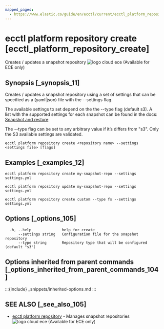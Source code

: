 ```yaml
---
mapped_pages:
  - https://www.elastic.co/guide/en/ecctl/current/ecctl_platform_repository_create.html
---
```


# ecctl platform repository create [ecctl_platform_repository_create]

Creates / updates a snapshot repository ![logo cloud ece](https://doc-icons.s3.us-east-2.amazonaws.com/logo_cloud_ece.svg "Supported on {{ece}}") (Available for ECE only)


## Synopsis [_synopsis_11]

Creates / updates a snapshot repository using a set of settings that can be specified as a (yaml|json) file with the --settings flag.

The available settings to set depend on the the --type flag (default s3). A list with the supported settings for each snapshot can be found in the docs: [Snapshot and restore](docs-content://deploy-manage/tools/snapshot-and-restore.md)

The --type flag can be set to any arbitrary value if it’s differs from "s3". Only the S3 available settings are validated.

```
ecctl platform repository create <repository name> --settings <settings file> [flags]
```


## Examples [_examples_12]

```
ecctl platform repository create my-snapshot-repo --settings settings.yml

ecctl platform repository update my-snapshot-repo --settings settings.yml

ecctl platform repository create custom --type fs --settings settings.yml
```


## Options [_options_105]

```
  -h, --help              help for create
      --settings string   Configuration file for the snapshot repository
      --type string       Repository type that will be configured (default "s3")
```


## Options inherited from parent commands [_options_inherited_from_parent_commands_104]

:::{include} _snippets/inherited-options.md
:::


## SEE ALSO [_see_also_105]

* [ecctl platform repository](/reference/ecctl_platform_repository.md)	 - Manages snapshot repositories ![logo cloud ece](https://doc-icons.s3.us-east-2.amazonaws.com/logo_cloud_ece.svg "Supported on {{ece}}") (Available for ECE only)

